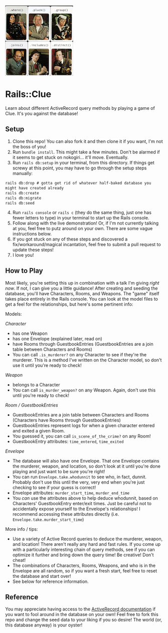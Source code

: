 ![Rails::Clue characters](app/assets/images/clue_characters.png "Rails::Clue characters")


# Rails::Clue

Learn about different ActiveRecord query methods by playing a game of Clue. It's you against the database!

## Setup

1. Clone this repo! You can also fork it and then clone it if you want, I'm not the boss of you!
2. Run `bundle install`. This might take a few minutes. Don't be alarmed if it seems to get stuck on nokogiri... it'll move. Eventually.
3. Run `rails db:setup` in your terminal, from this directory. If things get screwy at this point, you may have to go through the setup steps manually:
```
rails db:drop # gotta get rid of whatever half-baked database you might have created already
rails db:create
rails db:migrate
rails db:seed
```
4. Run `rails console` or `rails c` (they do the same thing, just one has fewer letters to type) in your terminal to start up the Rails console.
5. Follow along with the live demonstration! Or, if I'm not currently talking at you, feel free to putz around on your own. There are some vague instructions below.
6. If you got stuck on any of these steps and discovered a fix/workaround/magical incantation, feel free to submit a pull request to update these steps!
7. I love you!

## How to Play

Most likely, you're setting this up in combination with a talk I'm giving _right now_. If not, I can give you a little guidance! After creating and seeding the database, you'll have Characters, Rooms, and Weapons. The "game" itself takes place entirely in the Rails console. You can look at the model files to get a feel for the relationships, but here's some pertinent info:

Models:

_Character_
- has one Weapon
- has one Envelope (explained later, read on)
- have Rooms through GuestbookEntries (GuestbookEntries are a join table between Characters and Rooms)
- You can call `.is_murderer?` on any Character to see if they're the murderer. This is a method I've written on the Character model, so don't use it until you're ready to check!

_Weapon_
- belongs to a Character
- You can call `is_murder_weapon?` on any Weapon. Again, don't use this until you're ready to check!

_Room / GuestbookEntries_
- GuestbookEntries are a join table between Characters and Rooms (Characters have Rooms through GuestbookEntries)
- GuestbookEntries represent logs for when a given character entered and exited a given Room.
- You guessed it, you can call `is_scene_of_the_crime?` on any Room!
- GuestbookEntry attributes: `time_entered`, `time_exited`

_Envelope_
- The database will also have one Envelope. That one Envelope contains the murderer, weapon, and location, so don't look at it until you're done playing and just want to be sure you're right!
- You can run `Envelope.take.whodunnit` to see who, in fact, dunnit. Probably don't use this until the very, very end when you're just checking to see if your guess is correct!
- Envelope attributes: `murder_start_time`, `murder_end_time`
- You _can_ use the attributes above to help deduce whodunnit, based on Characters' GuestbookEntry enter/exit times. Just be careful not to accidentally expose yourself to the Envelope's relationships! I recommend accessing these attributes directly (i.e. `Envelope.take.murder_start_time`)

More info / tips:
- Use a variety of Active Record queries to deduce the murderer, weapon, and location! There aren't really any hard and fast rules. If you come up with a particularly interesting chain of query methods, see if you can optimize it further and bring down the query time! Be creative! Don't cheat!
- The combinations of Characters, Rooms, Weapons, and who is in the Envelope are all random, so if you want a fresh start, feel free to reset the database and start over!
- See below for reference information.

## Reference

You may appreciate having access to the [ActiveRecord documentation](https://guides.rubyonrails.org/active_record_querying.html) if you want to fool around in the database on your own! Feel free to fork this repo and change the seed data to your liking if you so desire! The world (or, this database anyway) is your oyster!